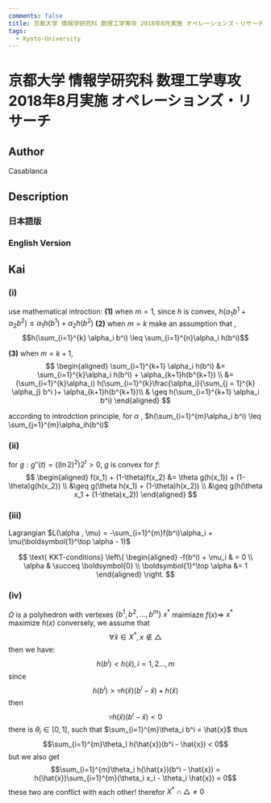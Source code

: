 ```yaml
---
comments: false
title: 京都大学 情報学研究科 数理工学専攻 2018年8月実施 オペレーションズ・リサーチ
tags:
  - Kyoto-University
---
```

# 京都大学 情報学研究科 数理工学専攻 2018年8月実施 オペレーションズ・リサーチ

## **Author**
Casablanca

## **Description**
### 日本語版



### English Version

## **Kai**
### (i)

use mathematical introction:
$\boldsymbol{(1)}$ when $m=1$, since $h$ is convex, $h(\alpha_1 b^1 + \alpha_2 b^2) \leq \alpha_1 h(b^1) + \alpha_2 h(b^2)$
$\boldsymbol{(2)}$ when $m = k$ make an assumption that , 
$$h(\sum_{i=1}^{k} \alpha_i b^i) \leq \sum_{i=1}^{n}\alpha_i h(b^i)$$

$\boldsymbol{(3)}$ when $m = k+1$,
$$
\begin{aligned}
\sum_{i=1}^{k+1} \alpha_i h(b^i) &= \sum_{i=1}^{k}\alpha_i h(b^i) + \alpha_{k+1}h(b^{k+1}) \\
&= (\sum_{i=1}^{k}\alpha_i) h(\sum_{i=1}^{k}\frac{\alpha_i}{\sum_{j = 1}^{k} \alpha_j} b^i )+ \alpha_{k+1}h(b^{k+1})\\
& \geq h(\sum_{i=1}^{k+1} \alpha_i b^i)
\end{aligned}
$$

according to introdction principle, for $\alpha$ , $h(\sum_{i=1}^{m}\alpha_i b^i) \leq \sum_{j=1}^{m}\alpha_ih(b^i)$

### (ii)
for $g: g''(t) = ((\ln2)^2)2^t > 0$, $g$ is convex
for $f$:
$$
\begin{aligned}
    f(x_1) + (1-\theta)f(x_2) &= \theta g(h(x_1)) + (1-\theta)g(h(x_2)) \\
    &\geq g(\theta h(x_1) + (1-\theta)h(x_2)) \\
    &\geq g(h(\theta x_1 + (1-\theta)x_2))
\end{aligned}
$$

### (iii)
Lagrangian $L(\alpha , \mu) = -\sum_{i=1}^{m}f(b^i)\alpha_i + \mu(\boldsymbol{1}^\top \alpha - 1)$

$$
\text{ KKT-conditions} \left\{
\begin{aligned}
-f(b^i) + \mu_i & = 0 \\
\alpha  & \succeq \boldsymbol{0} \\
 \boldsymbol{1}^\top \alpha &= 1
\end{aligned}
\right.
$$

### (iv)

$\Omega$ is a polyhedron with vertexes $\{ b^1, b^2, \ldots, b^m\}$
$x^*$ maimiaze $f(x) \Rightarrow$ $x^*$ maximize $h(x)$
conversely, we assume that $$\forall \hat{x} \in X^*, x \notin \triangle$$
then we have:
$$h(b^i) < h(\hat{x}), i = 1, 2 \ldots, m$$
since
$$h(b^i) > \triangledown h(\hat{x})(b^i - \hat{x}) + h(\hat{x})$$
then
$$\triangledown h(\hat{x})(b^i - \hat{x}) < 0$$
there is $\theta_i \in [0,1]$, such that $\sum_{i=1}^{m}\theta_i b^i = \hat{x}$
thus 
$$\sum_{i=1}^{m}\theta_I h(\hat{x})(b^i - \hat{x}) < 0$$
but we also get
$$\sum_{i=1}^{m}\theta_i h(\hat{x})(b^i - \hat{x}) = h(\hat{x})\sum_{i=1}^{m}(\theta_i x_i - \theta_i \hat{x}) = 0$$
these two are conflict with each other!
therefor $X^* \cap \triangle \neq 0$